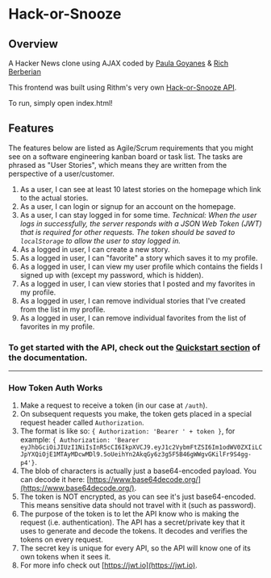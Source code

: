 # Hack-or-Snooze

## Overview

A Hacker News clone using AJAX coded by [Paula Goyanes](https://github.com/goyanespaula) & [Rich Berberian](https://github.com/RecursiveRich)

This frontend was built using Rithm's very own [Hack-or-Snooze API](https://hackorsnoozeapi.docs.apiary.io/#).

To run, simply open index.html!

## Features

The features below are listed as Agile/Scrum requirements that you might see on a software engineering kanban board or task list. The tasks are phrased as "User Stories", which means they are written from the perspective of a user/customer.

1.  As a user, I can see at least 10 latest stories on the homepage which link to the actual stories.
1.  As a user, I can login or signup for an account on the homepage.
1.  As a user, I can stay logged in for some time. _Technical: When the user logs in successfully, the server responds with a JSON Web Token (JWT) that is required for other requests. The token should be saved to `localStorage` to allow the user to stay logged in._
1.  As a logged in user, I can create a new story.
1.  As a logged in user, I can "favorite" a story which saves it to my profile.
1.  As a logged in user, I can view my user profile which contains the fields I signed up with (except my password, which is hidden).
1.  As a logged in user, I can view stories that I posted and my favorites in my profile.
1.  As a logged in user, I can remove individual stories that I've created from the list in my profile.
1.  As a logged in user, I can remove individual favorites from the list of favorites in my profile.

### To get started with the API, check out the [Quickstart section](https://hackorsnoozeapi.docs.apiary.io/#introduction/quickstart) of the documentation.

---

### How Token Auth Works

1.  Make a request to receive a token (in our case at `/auth`).
1.  On subsequent requests you make, the token gets placed in a special request header called `Authorization`.
1.  The format is like so: `{ Authorization: 'Bearer ' + token }`, for example: `{ Authorization: 'Bearer eyJhbGciOiJIUzI1NiIsInR5cCI6IkpXVCJ9.eyJ1c2VybmFtZSI6Im1odWV0ZXIiLCJpYXQiOjE1MTAyMDcwMDl9.5oUeihYn2AkqGy6z3g5F5B46gWWgvGKilFr9S4gg-p4'}`.
1.  The blob of characters is actually just a base64-encoded payload. You can decode it here: [https://www.base64decode.org/](https://www.base64decode.org/).
1.  The token is NOT encrypted, as you can see it's just base64-encoded. This means sensitive data should not travel with it (such as password).
1.  The purpose of the token is to let the API know who is making the request (i.e. authentication). The API has a secret/private key that it uses to generate and decode the tokens. It decodes and verifies the tokens on every request.
1.  The secret key is unique for every API, so the API will know one of its own tokens when it sees it.
1.  For more info check out [https://jwt.io](https://jwt.io).
